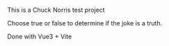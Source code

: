 This is a Chuck Norris test project

Choose true or false to determine if the joke is a truth.

Done with Vue3 + Vite